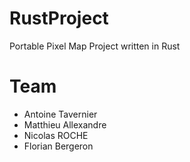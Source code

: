 # RustProject

Portable Pixel Map Project written in Rust

# Team

- Antoine Tavernier
- Matthieu Allexandre
- Nicolas ROCHE
- Florian Bergeron

